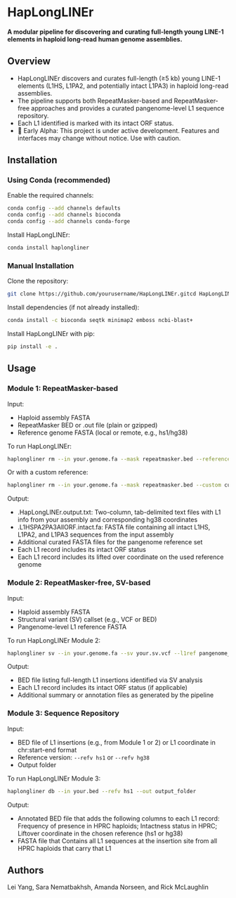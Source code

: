 # HapLongLINEr

**A modular pipeline for discovering and curating full-length young LINE-1 elements in haploid long-read human genome assemblies.**


## Overview

- HapLongLINEr discovers and curates full-length (≥5 kb) young LINE-1 elements (L1HS, L1PA2, and potentially intact L1PA3) in haploid long-read assemblies.  
- The pipeline supports both RepeatMasker-based and RepeatMasker-free approaches and provides a curated pangenome-level L1 sequence repository.
- Each L1 identified is marked with its intact ORF status.
- 🚧 Early Alpha: This project is under active development. Features and interfaces may change without notice. Use with caution.


## Installation

### Using Conda (recommended)

Enable the required channels:
```bash
conda config --add channels defaults
conda config --add channels bioconda
conda config --add channels conda-forge
```

Install HapLongLINEr:
```bash
conda install haplongliner
```

### Manual Installation

Clone the repository:
```bash
git clone https://github.com/yourusername/HapLongLINEr.gitcd HapLongLINEr
```

Install dependencies (if not already installed):
```bash
conda install -c bioconda seqtk minimap2 emboss ncbi-blast+
```
Install HapLongLINEr with pip:
```bash
pip install -e .
```


## Usage

### Module 1: RepeatMasker-based

Input:
- Haploid assembly FASTA
- RepeatMasker BED or .out file (plain or gzipped)
- Reference genome FASTA (local or remote, e.g., hs1/hg38)

To run HapLongLINEr:
```bash
haplongliner rm --in your.genome.fa --mask repeatmasker.bed --reference hs1 --out output_dir
```
Or with a custom reference:
```bash
haplongliner rm --in your.genome.fa --mask repeatmasker.bed --custom custom_reference.fa.gz --out output_dir
```

Output:
- .HapLongLINEr.output.txt: Two-column, tab-delimited text files with L1 info from your assembly and corresponding hg38 coordinates
- .L1HSPA2PA3AllORF.intact.fa: FASTA file containing all intact L1HS, L1PA2, and L1PA3 sequences from the input assembly
- Additional curated FASTA files for the pangenome reference set
- Each L1 record includes its intact ORF status
- Each L1 record includes its lifted over coordinate on the used reference genome

### Module 2: RepeatMasker-free, SV-based

Input:
- Haploid assembly FASTA
- Structural variant (SV) callset (e.g., VCF or BED)
- Pangenome-level L1 reference FASTA

To run HapLongLINEr Module 2:
```bash
haplongliner sv --in your.genome.fa --sv your.sv.vcf --l1ref pangenome_L1_reference.fa --out output_file.bed
```
Output:
- BED file listing full-length L1 insertions identified via SV analysis
- Each L1 record includes its intact ORF status (if applicable)
- Additional summary or annotation files as generated by the pipeline

### Module 3: Sequence Repository

Input:
- BED file of L1 insertions (e.g., from Module 1 or 2) or L1 coordinate in chr:start-end format
- Reference version: `--refv hs1` or `--refv hg38`
- Output folder

To run HapLongLINEr Module 3:
```bash
haplongliner db --in your.bed --refv hs1 --out output_folder
```

Output:
- Annotated BED file that adds the following columns to each L1 record: Frequency of presence in HPRC haploids; Intactness status in HPRC; Liftover coordinate in the chosen reference (hs1 or hg38)
- FASTA file that Contains all L1 sequences at the insertion site from all HPRC haploids that carry that L1


## Authors

Lei Yang, Sara Nematbakhsh, Amanda Norseen, and Rick McLaughlin
